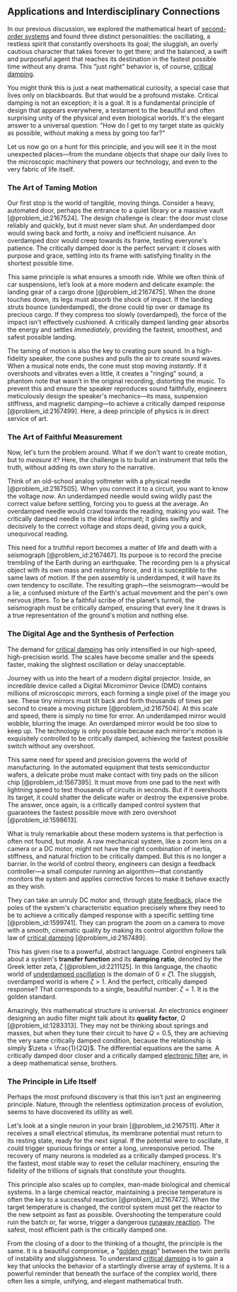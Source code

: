 ## Applications and Interdisciplinary Connections

In our previous discussion, we explored the mathematical heart of [second-order systems](@article_id:276061) and found three distinct personalities: the oscillating, a restless spirit that constantly overshoots its goal; the sluggish, an overly cautious character that takes forever to get there; and the balanced, a swift and purposeful agent that reaches its destination in the fastest possible time without any drama. This "just right" behavior is, of course, [critical damping](@article_id:154965).

You might think this is just a neat mathematical curiosity, a special case that lives only on blackboards. But that would be a profound mistake. Critical damping is not an exception; it is a goal. It is a fundamental principle of design that appears everywhere, a testament to the beautiful and often surprising unity of the physical and even biological worlds. It's the elegant answer to a universal question: "How do I get to my target state as quickly as possible, without making a mess by going too far?"

Let us now go on a hunt for this principle, and you will see it in the most unexpected places—from the mundane objects that shape our daily lives to the microscopic machinery that powers our technology, and even to the very fabric of life itself.

### The Art of Taming Motion

Our first stop is the world of tangible, moving things. Consider a heavy, automated door, perhaps the entrance to a quiet library or a massive vault [@problem_id:2167524]. The design challenge is clear: the door must close reliably and quickly, but it must never slam shut. An underdamped door would swing back and forth, a noisy and inefficient nuisance. An overdamped door would creep towards its frame, testing everyone's patience. The critically damped door is the perfect servant: it closes with purpose and grace, settling into its frame with satisfying finality in the shortest possible time.

This same principle is what ensures a smooth ride. While we often think of car suspensions, let’s look at a more modern and delicate example: the landing gear of a cargo drone [@problem_id:2167475]. When the drone touches down, its legs must absorb the shock of impact. If the landing struts bounce (underdamped), the drone could tip over or damage its precious cargo. If they compress too slowly (overdamped), the force of the impact isn't effectively cushioned. A critically damped landing gear absorbs the energy and settles *immediately*, providing the fastest, smoothest, and safest possible landing.

The taming of motion is also the key to creating pure sound. In a high-fidelity speaker, the cone pushes and pulls the air to create sound waves. When a musical note ends, the cone must stop moving *instantly*. If it overshoots and vibrates even a little, it creates a "ringing" sound, a phantom note that wasn't in the original recording, distorting the music. To prevent this and ensure the speaker reproduces sound faithfully, engineers meticulously design the speaker's mechanics—its mass, suspension stiffness, and magnetic damping—to achieve a critically damped response [@problem_id:2167499]. Here, a deep principle of physics is in direct service of art.

### The Art of Faithful Measurement

Now, let's turn the problem around. What if we don't want to create motion, but to *measure* it? Here, the challenge is to build an instrument that tells the truth, without adding its own story to the narrative.

Think of an old-school analog voltmeter with a physical needle [@problem_id:2167505]. When you connect it to a circuit, you want to know the voltage *now*. An underdamped needle would swing wildly past the correct value before settling, forcing you to guess at the average. An overdamped needle would crawl towards the reading, making you wait. The critically damped needle is the ideal informant; it glides swiftly and decisively to the correct voltage and stops dead, giving you a quick, unequivocal reading.

This need for a truthful report becomes a matter of life and death with a seismograph [@problem_id:2167467]. Its purpose is to record the precise trembling of the Earth during an earthquake. The recording pen is a physical object with its own mass and restoring force, and it is susceptible to the same laws of motion. If the pen assembly is underdamped, it will have its own tendency to oscillate. The resulting graph—the seismogram—would be a lie, a confused mixture of the Earth's actual movement and the pen's own nervous jitters. To be a faithful scribe of the planet's turmoil, the seismograph must be critically damped, ensuring that every line it draws is a true representation of the ground's motion and nothing else.

### The Digital Age and the Synthesis of Perfection

The demand for [critical damping](@article_id:154965) has only intensified in our high-speed, high-precision world. The scales have become smaller and the speeds faster, making the slightest oscillation or delay unacceptable.

Journey with us into the heart of a modern digital projector. Inside, an incredible device called a Digital Micromirror Device (DMD) contains millions of microscopic mirrors, each forming a single pixel of the image you see. These tiny mirrors must tilt back and forth thousands of times per second to create a moving picture [@problem_id:2167504]. At this scale and speed, there is simply no time for error. An underdamped mirror would wobble, blurring the image. An overdamped mirror would be too slow to keep up. The technology is only possible because each mirror's motion is exquisitely controlled to be critically damped, achieving the fastest possible switch without any overshoot.

This same need for speed and precision governs the world of manufacturing. In the automated equipment that tests semiconductor wafers, a delicate probe must make contact with tiny pads on the silicon chip [@problem_id:1567395]. It must move from one pad to the next with lightning speed to test thousands of circuits in seconds. But if it overshoots its target, it could shatter the delicate wafer or destroy the expensive probe. The answer, once again, is a critically damped control system that guarantees the fastest possible move with zero overshoot [@problem_id:1598613].

What is truly remarkable about these modern systems is that perfection is often not found, but *made*. A raw mechanical system, like a zoom lens on a camera or a DC motor, might not have the right combination of inertia, stiffness, and natural friction to be critically damped. But this is no longer a barrier. In the world of control theory, engineers can design a feedback controller—a small computer running an algorithm—that constantly monitors the system and applies corrective forces to make it behave exactly as they wish.

They can take an unruly DC motor and, through [state feedback](@article_id:150947), place the poles of the system's characteristic equation precisely where they need to be to achieve a critically damped response with a specific settling time [@problem_id:1599741]. They can program the zoom on a camera to move with a smooth, cinematic quality by making its control algorithm follow the law of [critical damping](@article_id:154965) [@problem_id:2167489].

This has given rise to a powerful, abstract language. Control engineers talk about a system's **transfer function** and its **damping ratio**, denoted by the Greek letter zeta, $\zeta$ [@problem_id:2211125]. In this language, the chaotic world of [underdamped oscillation](@article_id:192818) is the domain of $0 \le \zeta  1$. The sluggish, overdamped world is where $\zeta > 1$. And the perfect, critically damped response? That corresponds to a single, beautiful number: $\zeta = 1$. It is the golden standard.

Amazingly, this mathematical structure is universal. An electronics engineer designing an audio filter might talk about its **quality factor**, $Q$ [@problem_id:1283313]. They may not be thinking about springs and masses, but when they tune their circuit to have $Q = 0.5$, they are achieving the very same critically damped condition, because the relationship is simply $\zeta = \frac{1}{2Q}$. The differential equations are the same. A critically damped door closer and a critically damped [electronic filter](@article_id:275597) are, in a deep mathematical sense, brothers.

### The Principle in Life Itself

Perhaps the most profound discovery is that this isn't just an engineering principle. Nature, through the relentless optimization process of evolution, seems to have discovered its utility as well.

Let's look at a single neuron in your brain [@problem_id:2167511]. After it receives a small electrical stimulus, its membrane potential must return to its resting state, ready for the next signal. If the potential were to oscillate, it could trigger spurious firings or enter a long, unresponsive period. The recovery of many neurons is modeled as a critically damped process. It's the fastest, most stable way to reset the cellular machinery, ensuring the fidelity of the trillions of signals that constitute your thoughts.

This principle also scales up to complex, man-made biological and chemical systems. In a large chemical reactor, maintaining a precise temperature is often the key to a successful reaction [@problem_id:2167472]. When the target temperature is changed, the control system must get the reactor to the new setpoint as fast as possible. Overshooting the temperature could ruin the batch or, far worse, trigger a dangerous [runaway reaction](@article_id:182827). The safest, most efficient path is the critically damped one.

From the closing of a door to the thinking of a thought, the principle is the same. It is a beautiful compromise, a "[golden mean](@article_id:263932)" between the twin perils of instability and sluggishness. To understand [critical damping](@article_id:154965) is to gain a key that unlocks the behavior of a startlingly diverse array of systems. It is a powerful reminder that beneath the surface of the complex world, there often lies a simple, unifying, and elegant mathematical truth.